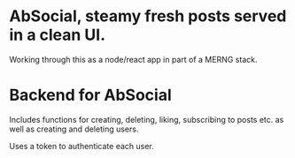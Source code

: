 # AbSocial, steamy fresh posts served in a clean UI.
Working through this as a node/react app in part of a MERNG stack.

# Backend for AbSocial

Includes functions for creating, deleting, liking, subscribing to posts etc. as well as creating and deleting users.

Uses a token to authenticate each user.
